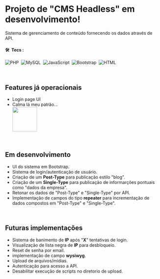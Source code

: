 # Projeto de "CMS Headless" em desenvolvimento!

Sistema de gerenciamento de conteúdo fornecendo os dados através de API.

#### 🛠 &nbsp;Tecs : 

![PHP](https://img.shields.io/badge/-PHP-05122A?style=flat&logo=php)&nbsp;
![MySQL](https://img.shields.io/badge/-MySQL-05122A?style=flat&logo=mysql)&nbsp;
![JavaScript](https://img.shields.io/badge/-JavaScript-05122A?style=flat&logo=javascript)&nbsp;
![Bootstrap](https://img.shields.io/badge/-Bootstrap-05122A?style=flat&logo=bootstrap)&nbsp;
![HTML](https://img.shields.io/badge/-HTML-05122A?style=flat&logo=HTML5)&nbsp;

<br>

## Features já operacionais

 - Login page UI
 - Calma lá meu patrão...
   <br>
   <img height="80px" src="https://raw.githubusercontent.com/Fincao/cms/main/giphy-3.gif.webp"/>

<br>

## Em desenvolvimento

 - UI do sistema em Bootstrap.
 - Sistema de login/autenticação de usuário.
 - Criação de um **Post-Type** para publicação estilo "blog".
 - Criação de um **Single-Type** para publicação de  informarções pontuais como "dados da empresa".
 - Retonar os dados de "Post-Type" e "Single-Type" por API.
 - Implementação de campos do tipo **repeater** para incrementação de dados compostos em "Post-Type" e "Single-Type".

<br>

## Futuras implementações

 - Sistema de  banimento de **IP** após "**X**" tentativas de login.
 - Visualização de lista negra de **IP** para desbloqueio.
 - Reset de senha por email.
 - implementação de campo **wysiwyg**.
 - Upload de arquivos/mídias.
 - Autenticação para acesso a API.
 - Desabilitar execução de scripts no diretorio de upload.

